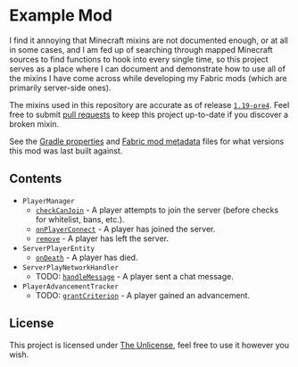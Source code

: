 # Example Mod

I find it annoying that Minecraft mixins are not documented enough, or at all in some cases, and I am fed up of searching through mapped Minecraft sources to find functions to hook into every single time, so this project serves as a place where I can document and demonstrate how to use all of the mixins I have come across while developing my Fabric mods (which are primarily server-side ones).

The mixins used in this repository are accurate as of release [`1.19-pre4`](https://maven.fabricmc.net/docs/yarn-1.19-pre4+build.1/). Feel free to submit [pull requests](https://github.com/viral32111/ExampleMod/pulls) to keep this project up-to-date if you discover a broken mixin.

See the [Gradle properties](/gradle.properties#L9-L15) and [Fabric mod metadata](/src/main/resources/fabric.mod.json#L34-L39) files for what versions this mod was last built against.

## Contents

* `PlayerManager`
  * [`checkCanJoin`](/src/main/java/com/viral32111/example/mixin/PlayerManagerMixin.java#L22-L33) - A player attempts to join the server (before checks for whitelist, bans, etc.).
  * [`onPlayerConnect`](/src/main/java/com/viral32111/example/mixin/PlayerManagerMixin.java#L36-L51) - A player has joined the server.
  * [`remove`](/src/main/java/com/viral32111/example/mixin/PlayerManagerMixin.java#L54-L64) - A player has left the server.
* `ServerPlayerEntity`
  * [`onDeath`](/src/main/java/com/viral32111/example/mixin/ServerPlayerEntityMixin.java#L15) - A player has died.
* `ServerPlayNetworkHandler`
  * TODO: [`handleMessage`]() - A player sent a chat message.
* `PlayerAdvancementTracker`
  * TODO: [`grantCriterion`]() - A player gained an advancement.

## License

This project is licensed under [The Unlicense](https://unlicense.org/), feel free to use it however you wish.
